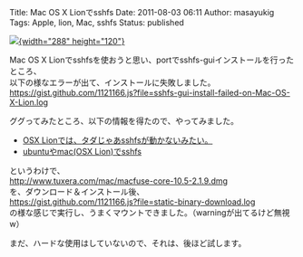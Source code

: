 Title: Mac OS X Lionでsshfs
Date: 2011-08-03 06:11
Author: masayukig
Tags: Apple, lion, Mac, sshfs
Status: published

[![](https://lh4.googleusercontent.com/-Urhm5MNOlVs/Tjhnmvp9QUI/AAAAAAAAbe4/ScmmCXfJ4Sw/s288/%2525E3%252582%2525B9%2525E3%252582%2525AF%2525E3%252583%2525AA%2525E3%252583%2525BC%2525E3%252583%2525B3%2525E3%252582%2525B7%2525E3%252583%2525A7%2525E3%252583%252583%2525E3%252583%252588%2525202011-08-03%2525206.08.16.png){width="288"
height="120"}](https://picasaweb.google.com/lh/photo/icK8B0wsoKpiknOi8Jcw5w?feat=embedwebsite)

Mac OS X
Lionでsshfsを使おうと思い、portでsshfs-guiインストールを行ったところ、  
以下の様なエラーが出て、インストールに失敗しました。  
<https://gist.github.com/1121166.js?file=sshfs-gui-install-failed-on-Mac-OS-X-Lion.log>

ググってみたところ、以下の情報を得たので、やってみました。

-   [OSX
    Lionでは、タダじゃあsshfsが動かないみたい。](http://inabu.asia/monooki/357/2011/07/31/)
-   [ubuntuやmac(OSX
    Lion)でsshfs](http://crysis-fs.blogspot.com/2011/07/ubuntumacosx-lionsshfs.html)

というわけで、  
<http://www.tuxera.com/mac/macfuse-core-10.5-2.1.9.dmg>  
を、ダウンロード＆インストール後、  
<https://gist.github.com/1121166.js?file=static-binary-download.log>  
の様な感じで実行し、うまくマウントできました。（warningが出てるけど無視w）

まだ、ハードな使用はしていないので、それは、後ほど試します。
